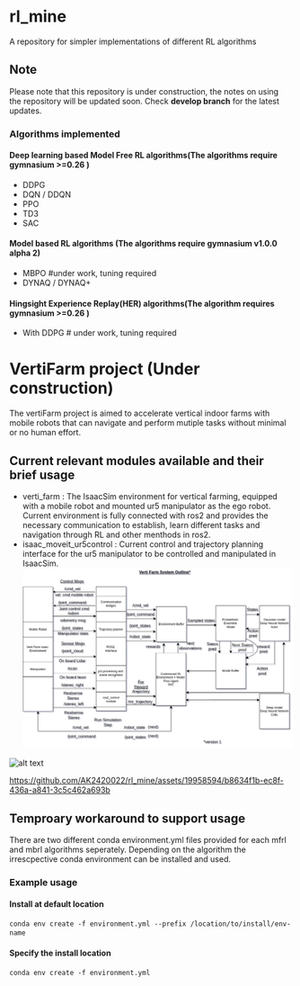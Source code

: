 # rl_mine
A repository for simpler implementations of different RL algorithms 
## Note
Please note that this repository is under construction, the notes on using the repository will be updated soon. Check **develop branch** for the latest updates.
### Algorithms implemented
 #### Deep learning based Model Free RL algorithms(The algorithms require gymnasium >=0.26 )
 - DDPG
 - DQN / DDQN
 - PPO
 - TD3
 - SAC
 #### Model based RL algorithms (The algorithms require gymnasium v1.0.0 alpha 2)
 - MBPO #under work, tuning required
 - DYNAQ / DYNAQ+
 #### Hingsight Experience Replay(HER) algorithms(The algorithm requires gymnasium >=0.26 )
 - With DDPG # under work, tuning required

# VertiFarm project (Under construction)
The vertiFarm project is aimed to accelerate vertical indoor farms with mobile robots that can navigate and perform mutiple tasks without minimal or no human effort.
##  Current relevant modules available and their brief usage
 - verti_farm : The IsaacSim environment for vertical farming, equipped with a mobile robot and mounted ur5 manipulator as the ego robot. Current environment is fully connected with ros2 and provides the necessary communication to establish, learn different tasks and navigation through RL and other menthods in ros2.
 - isaac_moveit_ur5control : Current control and trajectory planning interface for the ur5 manipulator to be controlled and manipulated in IsaacSim. 
![alt text](docs/verti_farm.png)

![alt text](docs/env.png)


https://github.com/AK2420022/rl_mine/assets/19958594/b8634f1b-ec8f-436a-a841-3c5c462a693b

## Temproary workaround to support usage
 There are two different conda environment.yml files provided for each mfrl and mbrl algorithms seperately. Depending on the algorithm the irrescpective conda environment can be installed and used. 
 ### Example usage
 #### Install at default location
 ```
 conda env create -f environment.yml --prefix /location/to/install/env-name
 ```
 #### Specify the install location
 ```
 conda env create -f environment.yml
 ```
 
